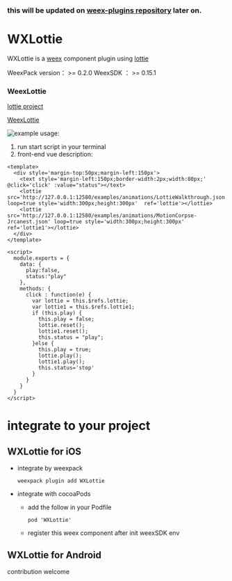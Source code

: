 ### this will be updated on [weex-plugins repository](https://github.com/weex-plugins/WeexLottie) later on.

# WXLottie
WXLottie is a [weex](https://github.com/apache/incubator-weex) component  plugin using [lottie](https://github.com/airbnb/lottie-ios)

WeexPack version： >= 0.2.0
WeexSDK ： >= 0.15.1

### WeexLottie

[lottie project](https://github.com/airbnb/lottie-ios)

[WeexLottie](https://github.com/acton393/WeexLottie)

![example](examples/gif/lottie.gif)
usage:

1. run start script in your terminal
2. front-end
  vue description:

```
<template>
  <div style='margin-top:50px;margin-left:150px'>
	<text style='margin-left:150px;border-width:2px;width:80px;' @click='click' :value="status"></text>
    <lottie src='http://127.0.0.1:12580/examples/animations/LottieWalkthrough.json' loop=true style='width:300px;height:300px'  ref='lottie'></lottie>
	<lottie src='http://127.0.0.1:12580/examples/animations/MotionCorpse-Jrcanest.json' loop=true style='width:300px;height:300px'  ref='lottie1'></lottie>
  </div>
</template>

<script>
  module.exports = {
    data: {
      play:false,
	  status:"play"
    },
    methods: {
      click : function(e) {
        var lottie = this.$refs.lottie;
		var lottie1 = this.$refs.lottie1;
        if (this.play) {
          this.play = false;
          lottie.reset();
		  lottie1.reset();
		  this.status = "play";
        }else {
          this.play = true;
          lottie.play();
		  lottie1.play();
		  this.status='stop'
        }
      }
    }
  }  
</script>
```

# integrate to your project
## WXLottie for iOS 
- integrate by weexpack

  ```
  weexpack plugin add WXLottie
  ```
- integrate with cocoaPods
   - add the follow in your Podfile
  
      ```
      pod 'WXLottie'
      ```
   - register this weex component after init weexSDK env

## WXLottie for Android

contribution welcome
  
  
